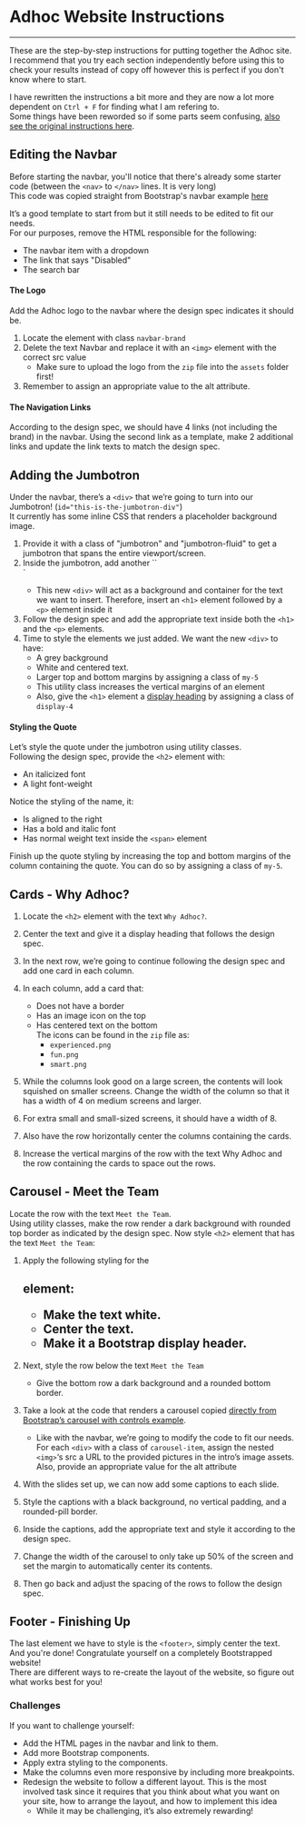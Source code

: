 # Adhoc Website Instructions

---

These are the step-by-step instructions for putting together the Adhoc site.  
I recommend that you try each section independently before using this to check your results instead of copy off however this is perfect if you don't know where to start.  

I have rewritten the instructions a bit more and they are now a lot more dependent on `Ctrl + F` for finding what I am refering to.  
Some things have been reworded so if some parts seem confusing, [also see the original instructions here](https://docs.google.com/document/d/1Ed2jBCxiD5MWOk4DMdlR1RulvduodNqcdALRBDBpRuM/edit).

## Editing the Navbar

Before starting the navbar, you'll notice that there's already some starter code (between the `<nav>` to `</nav>` lines. It is very long)  
This code was copied straight from Bootstrap's navbar example [here](https://getbootstrap.com/docs/4.2/components/navbar/)

It’s a good template to start from but it still needs to be edited to fit our needs.  
For our purposes, remove the HTML responsible for the following:

- The navbar item with a dropdown
- The link that says "Disabled"
- The search bar

#### The Logo

Add the Adhoc logo to the navbar where the design spec indicates it should be.

1. Locate the element with class `navbar-brand`
2. Delete the text Navbar and replace it with an `<img>` element with the correct src value
   - Make sure to upload the logo from the `zip` file into the `assets` folder first!
3. Remember to assign an appropriate value to the alt attribute.

#### The Navigation Links

According to the design spec, we should have 4 links (not including the brand) in the navbar.
Using the second link as a template, make 2 additional links and update the link texts to match the design spec.

## Adding the Jumbotron

Under the navbar, there’s a `<div>` that we’re going to turn into our Jumbotron! (`id="this-is-the-jumbotron-div"`)  
It currently has some inline CSS that renders a placeholder background image.

1. Provide it with a class of "jumbotron" and "jumbotron-fluid" to get a jumbotron that spans the entire viewport/screen.
2. Inside the jumbotron, add another ``<div>`
   - This new `<div>` will act as a background and container for the text we want to insert. Therefore, insert an `<h1>` element followed by a `<p>` element inside it
3. Follow the design spec and add the appropriate text inside both the `<h1>` and the `<p>` elements.
4. Time to style the elements we just added. We want the new `<div>` to have:
    - A grey background
    - White and centered text.
    - Larger top and bottom margins by assigning a class of `my-5`
     - This utility class increases the vertical margins of an element
    - Also, give the `<h1>` element a [display heading](https://getbootstrap.com/docs/4.2/content/typography/#display-headings) by assigning a class of `display-4`

#### Styling the Quote

Let’s style the quote under the jumbotron using utility classes.  
Following the design spec, provide the `<h2>` element with:

- An italicized font
- A light font-weight

Notice the styling of the name, it:

- Is aligned to the right
- Has a bold and italic font
- Has normal weight text inside the `<span>` element

Finish up the quote styling by increasing the top and bottom margins of the column containing the quote. You can do so by assigning a class of `my-5`.

## Cards - Why Adhoc?

1. Locate the `<h2>` element with the text `Why Adhoc?`.
2. Center the text and give it a display heading that follows the design spec.
3. In the next row, we’re going to continue following the design spec and add one card in each column.
4. In each column, add a card that:
    - Does not have a border
    - Has an image icon on the top
    - Has centered text on the bottom  
      The icons can be found in the `zip` file as:
      - `experienced.png`
      - `fun.png`
      - `smart.png`

5. While the columns look good on a large screen, the contents will look squished on smaller screens. Change the width of the column so that it has a width of 4 on medium screens and larger.
6. For extra small and small-sized screens, it should have a width of 8.
7. Also have the row horizontally center the columns containing the cards.
8. Increase the vertical margins of the row with the text Why Adhoc and the row containing the cards to space out the rows.

## Carousel - Meet the Team

Locate the row with the text `Meet the Team`.  
Using utility classes, make the row render a dark background with rounded top border as indicated by the design spec.
Now style `<h2>` element that has the text `Meet the Team`:

1. Apply the following styling for the <h2> element:

    - Make the text white.
    - Center the text.
    - Make it a Bootstrap display header.

2. Next, style the row below the text `Meet the Team`

    - Give the bottom row a dark background and a rounded bottom border.

3. Take a look at the code that renders a carousel copied [directly from Bootstrap’s carousel with controls example](https://getbootstrap.com/docs/4.2/components/carousel/#with-controls).

    - Like with the navbar, we’re going to modify the code to fit our needs. For each `<div>` with a class of `carousel-item`, assign the nested `<img>`‘s src a URL to the provided pictures in the intro’s image assets. Also, provide an appropriate value for the alt attribute

4. With the slides set up, we can now add some captions to each slide.
5. Style the captions with a black background, no vertical padding, and a rounded-pill border.
6. Inside the captions, add the appropriate text and style it according to the design spec.
7. Change the width of the carousel to only take up 50% of the screen and set the margin to automatically center its contents.
8. Then go back and adjust the spacing of the rows to follow the design spec.

## Footer - Finishing Up

The last element we have to style is the `<footer>`, simply center the text.  
And you're done! Congratulate yourself on a completely Bootstrapped website!  
There are different ways to re-create the layout of the website, so figure out what works best for you!

### Challenges

If you want to challenge yourself:

- Add the HTML pages in the navbar and link to them.
- Add more Bootstrap components.
- Apply extra styling to the components.
- Make the columns even more responsive by including more breakpoints.
- Redesign the website to follow a different layout. This is the most involved task since it requires that you think about what you want on your site, how to arrange the layout, and how to implement this idea
  - While it may be challenging, it’s also extremely rewarding!
